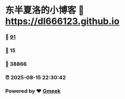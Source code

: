 # 东半夏洛的小博客 :link: https://dl666123.github.io 
### :page_facing_up: [91](https://dl666123.github.io/tag.html) 
### :speech_balloon: 15 
### :hibiscus: 38866 
### :alarm_clock: 2025-08-15 22:30:42 
### Powered by :heart: [Gmeek](https://github.com/Meekdai/Gmeek)
